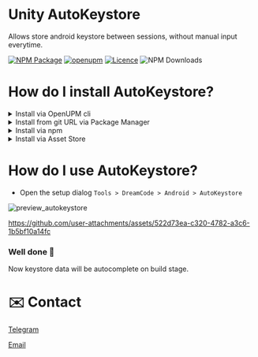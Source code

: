 # Unity AutoKeystore
Allows store android keystore between sessions, without manual input everytime.

[![NPM Package](https://img.shields.io/npm/v/com.dreamcode.mobile.android-keystore)](https://www.npmjs.com/package/com.dreamcode.mobile.android-keystore)
[![openupm](https://img.shields.io/npm/v/com.dreamcode.mobile.android-keystore?label=openupm&registry_uri=https://package.openupm.com)](https://openupm.com/packages/com.dreamcode.mobile.android-keystore/)
[![Licence](https://img.shields.io/npm/l/com.dreamcode.mobile.android-keystore)](https://github.com/dreamcodestudio/com.dreamcode.mobile.android-keystore/blob/main/LICENSE)
![NPM Downloads](https://img.shields.io/npm/dt/com.dreamcode.mobile.android-keystore)

# How do I install AutoKeystore?

<details>
<summary>Install via OpenUPM cli</summary>

```
openupm add com.dreamcode.mobile.android-keystore
```
</details>

<details>
<summary>Install from git URL via Package Manager</summary>

1. Open the menu item `Window > Package Manager`
1. Click `+` button and select `Add package from git URL...`
1. Enter the following URL and click `Add` button

```
https://github.com/dreamcodestudio/com.dreamcode.mobile.android-keystore.git
```
</details>

<details>
<summary>Install via npm</summary>

* Navigate to the `Packages` directory of your project.
* Adjust the [project manifest file](https://docs.unity3d.com/Manual/upm-manifestPrj.html) `manifest.json` in a text editor and add `com.dreamcode` is part of scopes.
```json
  {
    "scopedRegistries": [
      {
        "name": "npmjs",
        "url": "https://registry.npmjs.org/",
        "scopes": [
          "com.dreamcode"
        ]
      }
    ],
    "dependencies": {
      ...
    }
  }
  ```

* Open `Package Manager` and press `Install` button.
<img src="https://user-images.githubusercontent.com/7010398/187045087-76c3bf90-f023-46d5-a794-9657d9398548.png" width="730">

</details>

<details>
<summary>Install via Asset Store</summary>
https://assetstore.unity.com/packages/slug/232044
</details>

# How do I use AutoKeystore?

* Open the setup dialog `Tools > DreamCode > Android > AutoKeystore`

![preview_autokeystore](https://user-images.githubusercontent.com/7010398/188006008-336628ff-39b7-42b9-820b-e2f21a5513da.png)

https://github.com/user-attachments/assets/522d73ea-c320-4782-a3c6-1b5bf10a14fc


### Well done 🤝
Now keystore data will be autocomplete on build stage.

# ✉️ Contact
[Telegram](https://t.me/dreamcestudio)

[Email](mailto:dreamcodestudio@yandex.com)

